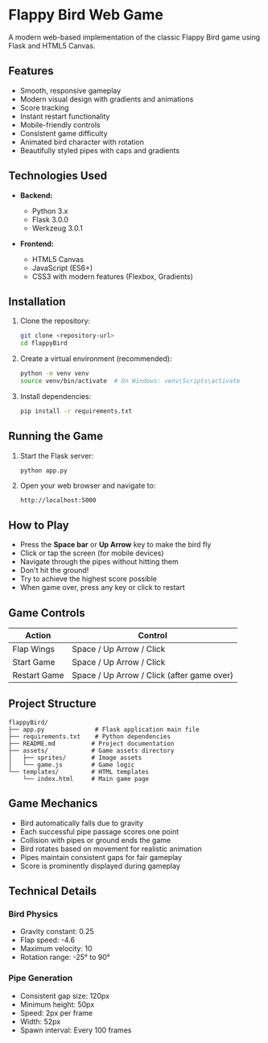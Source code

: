 # Flappy Bird Web Game

A modern web-based implementation of the classic Flappy Bird game using Flask and HTML5 Canvas.



## Features

- Smooth, responsive gameplay
- Modern visual design with gradients and animations
- Score tracking
- Instant restart functionality
- Mobile-friendly controls
- Consistent game difficulty
- Animated bird character with rotation
- Beautifully styled pipes with caps and gradients

## Technologies Used

- **Backend:**
  - Python 3.x
  - Flask 3.0.0
  - Werkzeug 3.0.1

- **Frontend:**
  - HTML5 Canvas
  - JavaScript (ES6+)
  - CSS3 with modern features (Flexbox, Gradients)

## Installation

1. Clone the repository:
   ```bash
   git clone <repository-url>
   cd flappyBird
   ```

2. Create a virtual environment (recommended):
   ```bash
   python -m venv venv
   source venv/bin/activate  # On Windows: venv\Scripts\activate
   ```

3. Install dependencies:
   ```bash
   pip install -r requirements.txt
   ```

## Running the Game

1. Start the Flask server:
   ```bash
   python app.py
   ```

2. Open your web browser and navigate to:
   ```
   http://localhost:5000
   ```

## How to Play

- Press the **Space bar** or **Up Arrow** key to make the bird fly
- Click or tap the screen (for mobile devices)
- Navigate through the pipes without hitting them
- Don't hit the ground!
- Try to achieve the highest score possible
- When game over, press any key or click to restart

## Game Controls

| Action | Control |
|--------|---------|
| Flap Wings | Space / Up Arrow / Click |
| Start Game | Space / Up Arrow / Click |
| Restart Game | Space / Up Arrow / Click (after game over) |

## Project Structure

```
flappyBird/
├── app.py              # Flask application main file
├── requirements.txt    # Python dependencies
├── README.md          # Project documentation
├── assets/            # Game assets directory
│   ├── sprites/       # Image assets
│   └── game.js        # Game logic
└── templates/         # HTML templates
    └── index.html     # Main game page
```

## Game Mechanics

- Bird automatically falls due to gravity
- Each successful pipe passage scores one point
- Collision with pipes or ground ends the game
- Bird rotates based on movement for realistic animation
- Pipes maintain consistent gaps for fair gameplay
- Score is prominently displayed during gameplay

## Technical Details

### Bird Physics
- Gravity constant: 0.25
- Flap speed: -4.6
- Maximum velocity: 10
- Rotation range: -25° to 90°

### Pipe Generation
- Consistent gap size: 120px
- Minimum height: 50px
- Speed: 2px per frame
- Width: 52px
- Spawn interval: Every 100 frames

